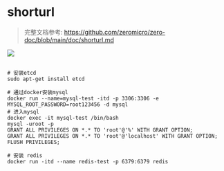 # shorturl


> 完整文档参考: https://github.com/zeromicro/zero-doc/blob/main/doc/shorturl.md


![](https://raw.githubusercontent.com/zeromicro/zero-doc/main/doc/images/shorturl-arch.png)

```

# 安装etcd
sudo apt-get install etcd

# 通过docker安装mysql
docker run --name=mysql-test -itd -p 3306:3306 -e MYSQL_ROOT_PASSWORD=root123456 -d mysql
# 进入mysql
docker exec -it mysql-test /bin/bash
mysql -uroot -p
GRANT ALL PRIVILEGES ON *.* TO 'root'@'%' WITH GRANT OPTION;
GRANT ALL PRIVILEGES ON *.* TO 'root'@'localhost' WITH GRANT OPTION;
FLUSH PRIVILEGES;

# 安装 redis
docker run -itd --name redis-test -p 6379:6379 redis
```